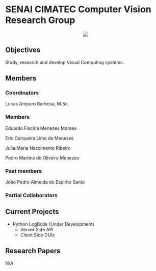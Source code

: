 # SENAI CIMATEC Computer Vision Research Group
<p align="center"><img src="https://github.com/CIMATEC-Computer-Vision-Research-Team/.github/assets/5599946/4616375a-8f2e-43f3-bd56-68f534b7485b" /></p>

## Objectives
Study, research and develop Visual Computing systems.

## Members
### Coordinators
Lucas Amparo Barbosa, M.Sc.

### Members
Eduardo Fiscina Menezes Moraes

Eric Cerqueira Lima de Menezes

Julia Maria Nascimento Ribeiro

Pedro Martins de Oliveira Menezes

### Past members
João Pedro Almeida do Espirito Santo

### Partial Collaborators

## Current Projects
* Python LogBook (Under Development)
  - Server Side API
  - Client Side GUIs

## Research Papers
N/A
